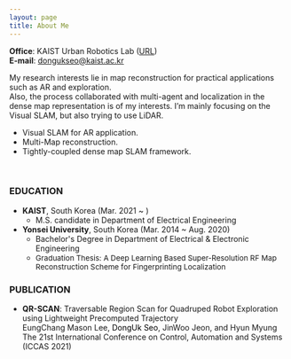 ```yaml
---
layout: page
title: About Me
---
```


**Office**: KAIST Urban Robotics Lab ([URL](http://urobot.kaist.ac.kr/))  
**E-mail**: dongukseo@kaist.ac.kr    
    


My research interests lie in map reconstruction for practical applications such as AR and exploration.    
Also, the process collaborated with multi-agent and localization in the dense map representation is of my interests.
I’m mainly focusing on the Visual SLAM, but also trying to use LiDAR. 


<!--* <span style="color:black">**Visual SLAM**</span> for AR application. -->
* Visual SLAM for AR application.
* Multi-Map reconstruction.
* Tightly-coupled dense map SLAM framework.

<br/>

### EDUCATION
* **KAIST**, South Korea (Mar. 2021 ~ )
  * M.S. candidate in Department of Electrical Engineering 
* **Yonsei University**, South Korea (Mar. 2014 ~ Aug. 2020)
  * Bachelor's Degree in Department of Electrical & Electronic Engineering
  * <span style="font-size:10pt">Graduation Thesis: A Deep Learning Based Super-Resolution RF Map Reconstruction Scheme for Fingerprinting Localization</span>


### PUBLICATION
* **QR-SCAN**: Traversable Region Scan for Quadruped Robot Exploration
using Lightweight Precomputed Trajectory    
EungChang Mason Lee, <span style="color:black">DongUk Seo</span>, JinWoo Jeon, and Hyun Myung    
The 21st International Conference on Control, Automation and Systems (ICCAS 2021)

<br/>
  
